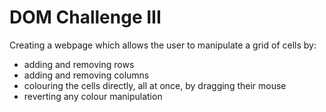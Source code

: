 # DOM Challenge III

Creating a webpage which allows the user to manipulate a grid of cells by:
- adding and removing rows
- adding and removing columns
- colouring the cells directly, all at once, by dragging their mouse
- reverting any colour manipulation